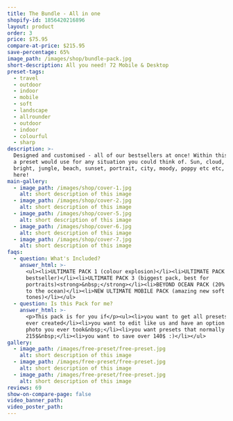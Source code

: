 ```yaml
---
title: The Bundle - All in one
shopify-id: 1856420216896
layout: product
order: 3
price: $75.95
compare-at-price: $215.95
save-percentage: 65%
image_path: /images/shop/bundle-pack.jpg
short-description: All you need! 72 Mobile & Desktop
preset-tags:
  - travel
  - outdoor
  - indoor
  - mobile
  - soft
  - landscape
  - allrounder
  - outdoor
  - indoor
  - colourful
  - sharp
description: >-
  Designed and customised - all of our bestsellers at once! Within this pack is
  a preset would use for any situation you could think of. Sun, cloud, dark,
  bright, jungle, beach, sunset, portrait, city, moody, poppy etc etc, it is in
  here!
main-gallery:
  - image_path: /images/shop/cover-1.jpg
    alt: short description of this image
  - image_path: /images/shop/cover-2.jpg
    alt: short description of this image
  - image_path: /images/shop/cover-5.jpg
    alt: short description of this image
  - image_path: /images/shop/cover-6.jpg
    alt: short description of this image
  - image_path: /images/shop/cover-7.jpg
    alt: short description of this image
faqs:
  - question: What's Included?
    answer_html: >-
      <ul><li>ULTIMATE PACK 1 (colour explosion)</li><li>ULTIMATE PACK 2 (travel
      bestseller)</li><li>ULTIMATE PACK 3 (biggest pack, best for
      portraits)<strong>&nbsp;</strong></li><li>BEYOND OCEAN PACK (20% donation
      to the ocean)</li><li>NEW ULTIMATE MOBILE PACK (amazing new soft
      tones)</li></ul>
  - question: Is this Pack for me?
    answer_html: >-
      <p>This pack is for you if</p><ul><li>you want to get all presets that we
      ever created</li><li>you want to edit like us and have an option for any
      photo you ever took&nbsp;</li><li>you want presets that normally cost
      215$&nbsp;</li><li>you want to save over 140$ :)</li></ul>
gallery:
  - image_path: /images/free-preset/free-preset.jpg
    alt: short description of this image
  - image_path: /images/free-preset/free-preset.jpg
    alt: short description of this image
  - image_path: /images/free-preset/free-preset.jpg
    alt: short description of this image
reviews: 69
show-on-compare-page: false
video_banner_path:
video_poster_path:
---
```


